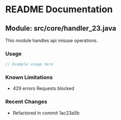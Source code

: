 # README Documentation

## Module: src/core/handler_23.java

This module handles api misuse operations.

### Usage

```javascript
// Example usage here
```

### Known Limitations

- 429 errors Requests blocked

### Recent Changes

- Refactored in commit 1ac23a5b

